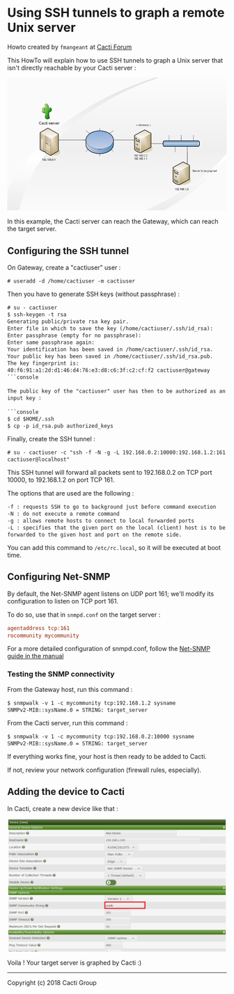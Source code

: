 # Using SSH tunnels to graph a remote Unix server

Howto created by `fmangeant` at [Cacti
Forum](http://forums.cacti.net/viewtopic.php?t=24960)

This HowTo will explain how to use SSH tunnels to graph a Unix server that
isn't directly reachable by your Cacti server :

![Overview](images/device-templates-ssh-tunnel.png)

In this example, the Cacti server can reach the Gateway, which can reach the
target server.

## Configuring the SSH tunnel

On Gateway, create a "cactiuser" user :

```console
# useradd -d /home/cactiuser -m cactiuser
```

Then you have to generate SSH keys (without passphrase) :

```console
# su - cactiuser
$ ssh-keygen -t rsa
Generating public/private rsa key pair.
Enter file in which to save the key (/home/cactiuser/.ssh/id_rsa):
Enter passphrase (empty for no passphrase):
Enter same passphrase again:
Your identification has been saved in /home/cactiuser/.ssh/id_rsa.
Your public key has been saved in /home/cactiuser/.ssh/id_rsa.pub.
The key fingerprint is:
40:f6:91:a1:2d:d1:46:d4:76:e3:d8:c6:3f:c2:cf:f2 cactiuser@gateway
```console

The public key of the "cactiuser" user has then to be authorized as an input key :

```console
$ cd $HOME/.ssh
$ cp -p id_rsa.pub authorized_keys
```

Finally, create the SSH tunnel :

```console
# su - cactiuser -c "ssh -f -N -g -L 192.168.0.2:10000:192.168.1.2:161 cactiuser@localhost"
```

This SSH tunnel will forward all packets sent to 192.168.0.2 on TCP port 10000,
to 192.168.1.2 on port TCP 161.

The options that are used are the following :

```shell
-f : requests SSH to go to background just before command execution
-N : do not execute a remote command
-g : allows remote hosts to connect to local forwarded ports
-L : specifies that the given port on the local (client) host is to be forwarded to the given host and port on the remote side.
```

You can add this command to `/etc/rc.local`, so it will be executed at boot time.

## Configuring Net-SNMP

By default, the Net-SNMP agent listens on UDP port 161; we'll modify its
configuration to listen on TCP port 161.

To do so, use that in `snmpd.conf` on the target server :

```ini
agentaddress tcp:161
rocommunity mycommunity
```

For a more detailed configuration of snmpd.conf, follow the [Net-SNMP guide in
the
manual](https://docs.cacti.net/manual:087:1_installation.1_install_unix.4_configure_snmp)

### Testing the SNMP connectivity

From the Gateway host, run this command :

```console
$ snmpwalk -v 1 -c mycommunity tcp:192.168.1.2 sysname
SNMPv2-MIB::sysName.0 = STRING: target_server
```

From the Cacti server, run this command :

```console
$ snmpwalk -v 1 -c mycommunity tcp:192.168.0.2:10000 sysname
SNMPv2-MIB::sysName.0 = STRING: target_server
```

If everything works fine, your host is then ready to be added to Cacti.

If not, review your network configuration (firewall rules, especially).

## Adding the device to Cacti

In Cacti, create a new device like that :

![Add device](images/device-templates-ssh-add-device.png)

Voila ! Your target server is graphed by Cacti :)

---
Copyright (c) 2018 Cacti Group
